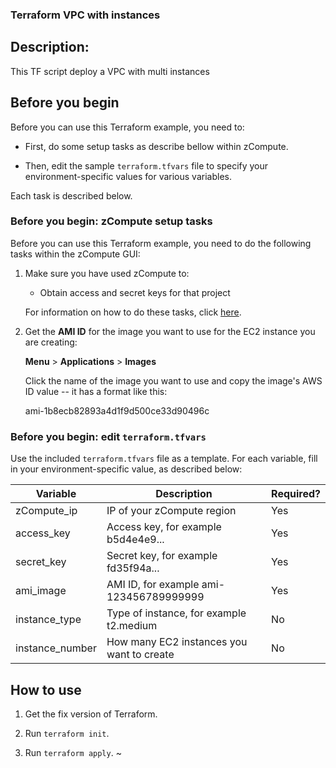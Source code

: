 ### Terraform VPC with instances
 
## Description:
 This TF script deploy a VPC with multi instances

## Before you begin

Before you can use this Terraform example, you need to:

  * First, do some setup tasks as describe bellow within zCompute.

  * Then, edit the sample `terraform.tfvars` file to specify your environment-specific values for various variables.

  Each task is described below.


### Before you begin: zCompute setup tasks

Before you can use this Terraform example, you need to do the following tasks within the zCompute GUI:

1. Make sure you have used zCompute to:

    * Obtain access and secret keys for that project

    For information on how to do these tasks, click [here](../README.md).


2. Get the **AMI ID** for the image you want to use for the EC2 instance you are creating:

    **Menu** > **Applications** > **Images**

    Click the name of the image you want to use and copy the image's AWS ID value -- it has a format like this:

    ami-1b8ecb82893a4d1f9d500ce33d90496c


### Before you begin: edit `terraform.tfvars`

Use the included `terraform.tfvars` file as a template. For each variable, fill in your environment-specific value, as described below:

| Variable        | Description                                 | Required? |
| --------------- | ------------------------------------------- | --------- |
| zCompute_ip     | IP of your zCompute region                  | Yes       |
| access_key      | Access key, for example b5d4e4e9...         | Yes       |
| secret_key      | Secret key, for example fd35f94a...         | Yes       |
| ami_image       | AMI ID, for example ami-123456789999999     | Yes       |
| instance_type   | Type of instance, for example t2.medium     | No        |
| instance_number | How many EC2 instances you want to create   | No        |

## How to use

1. Get the fix version of Terraform.

2. Run `terraform init`.

3. Run `terraform apply`.
~                          
